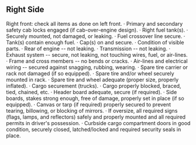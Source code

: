 ## Right Side
Right front: check all items as done on left front.
· Primary and secondary safety cab locks engaged (if cab-over-engine design).
· Right fuel tank(s).
· Securely mounted, not damaged, or leaking.
· Fuel crossover line secure.
· Tank(s) contain enough fuel.
· Cap(s) on and secure.
· Condition of visible parts.
· Rear of engine -- not leaking.
· Transmission -- not leaking.
· Exhaust system -- secure, not leaking, not touching wires, fuel, or air-lines.
· Frame and cross members -- no bends or cracks.
· Air-lines and electrical wiring -- secured against snagging, rubbing, wearing.
· Spare tire carrier or rack not damaged (if so equipped).
· Spare tire and/or wheel securely mounted in rack.
· Spare tire and wheel adequate (proper size, properly inflated).
· Cargo securement (trucks).
· Cargo properly blocked, braced, tied, chained, etc.
· Header board adequate, secure (if required).
· Side boards, stakes strong enough, free of damage, properly set in place (if so equipped).
· Canvas or tarp (if required) properly secured to prevent tearing, billowing, or blocking of mirrors.
· If oversize, all required signs (flags, lamps, and reflectors) safely and properly mounted and all required permits in driver's possession.
· Curbside cargo compartment doors in good condition, securely closed, latched/locked and required security seals in place.